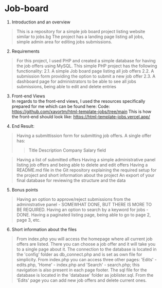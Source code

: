# Job-board

1. Introduction and an overview
>This is a repository for a simple job board project listing website similar to jobs.bg
The project has a landing page listing all jobs, simple admin area for editing jobs submissions.

2. Requirements
>For this project, I used PHP and created a simple database for having the job offers using MySQL.
This simple PHP project has the following functionality:
  2.1. A simple Job board page listing all job offers
  2.2. A submission form providing the option to submit a new job offer
  2.3. A dashboard page for administrators to be able to see all jobs submissions, being able to edit and delete entries
  
3. Front-end Views  
In regards to the front-end views, I used the resources specifically prepared for me which can be found here:
Code: https://github.com/xavortm/html-template-jobs/tree/main
This is how the front-end should look like: https://html-template-jobs.vercel.app/

4. End Result:
>Having a submittission form for submitting job offers.
  A single offer has:
  >>Title
  >>Description
  >>Company
  >>Salary field
  
>Having a list of submitted offers
>Having a simple administrative panel listing job offers and being able to delete and edit offers
>Having a README.md file in the Git repository explaining the required setup for the project and short information about the project
>An export of your final database for reviewing the structure and the data

5. Bonus points
>Having an option to approve/reject submissions from the administrative panel - SOMEWHAT DONE, BUT THERE IS MORE TO BE REQUIRED.
>Having an option to search by a keyword for jobs - DONE.
>Having a paginated listing page, being able to go to page 2, page 3, etc.


6. Short information about the files
>From index.php you will access the homepage where all current job offers are listed.
>There you can choose a job offer and it will take you to a single page about it.
>The connection to the database is located in the 'config' folder as db_connect.php and is set as own file for simplicity.
>From index.php you can access three other pages: 'Edits' - edits.php, 'Home' - index.php and 'Search' - search.php; this navigation is also present in each page footer.
>The sql file for the database is located in the 'database' folder as joblister.sql.
>From the 'Edits' page you can add new job offers and delete current ones.

